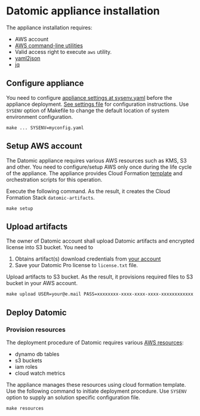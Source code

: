 # Datomic appliance installation

The appliance installation requires:
 * AWS account
 * [AWS command-line utilities](https://aws.amazon.com/cli/)
 * Valid access right to execute `aws` utility.
 * [yaml2json](https://github.com/bronze1man/yaml2json)
 * [jq](https://stedolan.github.io/jq/)


## Configure appliance

You need to configure [appliance settings at sysenv.yaml](etc/sysenv.yaml) before the appliance deployment. [See settings file](etc/sysenv.yaml) for configuration instructions. Use `SYSENV` option of Makefile to change the default location of system environment configuration.

```
make ... SYSENV=myconfig.yaml
```


## Setup AWS account

The Datomic appliance requires various AWS resources such as KMS, S3 and other. You need to configure/setup AWS only once during the life cycle of the appliance. The appliance provides Cloud Formation [template](src/setup.yaml) and orchestration scripts for this operation. 

Execute the following command. As the result, it creates the Cloud Formation Stack `datomic-artifacts`.
```
make setup
```


## Upload artifacts

The owner of Datomic account shall upload Datomic artifacts and encrypted license into S3 bucket. You need to
1. Obtains artifact(s) download credentials from [your account](https://my.datomic.com/account)
1. Save your Datomic Pro license to `license.txt` file.    

Upload artifacts to S3 bucket. As the result, it provisions required files to S3 bucket in your AWS account.  
```
make upload USER=your@e.mail PASS=xxxxxxxx-xxxx-xxxx-xxxx-xxxxxxxxxxxx
```


## Deploy Datomic

### Provision resources

The deployment procedure of Datomic requires various [AWS resources](http://docs.datomic.com/storage.html): 
* dynamo db tables
* s3 buckets
* iam roles
* cloud watch metrics

The appliance manages these resources using cloud formation template. Use the following command to initiate deployment procedure. Use `SYSENV` option to supply an solution specific configuration file.

```
make resources
``` 



